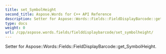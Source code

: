 ```yaml
---
title: set_SymbolHeight
second_title: Aspose.Words for C++ API Reference
description: Setter for Aspose::Words::Fields::FieldDisplayBarcode::get_SymbolHeight. 
type: docs
weight: 0
url: /cpp/aspose.words.fields/fielddisplaybarcode/set_symbolheight/
---
```


Setter for Aspose::Words::Fields::FieldDisplayBarcode::get_SymbolHeight. 

